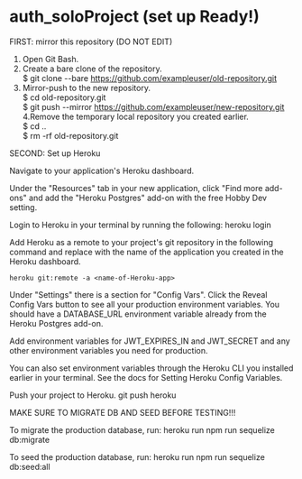 # auth_soloProject (set up Ready!)

FIRST: mirror this repository (DO NOT EDIT)

1. Open Git Bash.  
2. Create a bare clone of the repository.  
$ git clone --bare https://github.com/exampleuser/old-repository.git  
3. Mirror-push to the new repository.  
$ cd old-repository.git  
$ git push --mirror https://github.com/exampleuser/new-repository.git  
4.Remove the temporary local repository you created earlier.  
$ cd ..  
$ rm -rf old-repository.git  



  
  

SECOND: Set up Heroku

Navigate to your application's Heroku dashboard.

Under the "Resources" tab in your new application, click "Find more add-ons" and add the "Heroku Postgres" add-on with the free Hobby Dev setting.

Login to Heroku in your terminal by running the following:
    heroku login

Add Heroku as a remote to your project's git repository in the following command and replace <name-of-Heroku-app> with the name of the application you created in the Heroku dashboard.

    heroku git:remote -a <name-of-Heroku-app>

Under "Settings" there is a section for "Config Vars". Click the Reveal Config Vars button to see all your production environment variables. You should have a DATABASE_URL environment variable already from the Heroku Postgres add-on.

Add environment variables for JWT_EXPIRES_IN and JWT_SECRET and any other environment variables you need for production.

You can also set environment variables through the Heroku CLI you installed earlier in your terminal. See the docs for Setting Heroku Config Variables.

Push your project to Heroku.
    git push heroku

MAKE SURE TO MIGRATE DB AND SEED BEFORE TESTING!!!

To migrate the production database, run:
    heroku run npm run sequelize db:migrate

To seed the production database, run:
    heroku run npm run sequelize db:seed:all
